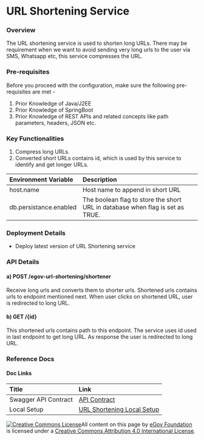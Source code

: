 # URL Shortening Service

### Overview <a id="Overview"></a>

The URL shortening service is used to shorten long URLs. There may be requirement when we want to avoid sending very long urls to the user via SMS, Whatsapp etc, this service compresses the URL.

### Pre-requisites <a id="Pre-requisites"></a>

Before you proceed with the configuration, make sure the following pre-requisites are met -

1. Prior Knowledge of Java/J2EE
2. Prior Knowledge of SpringBoot
3. Prior Knowledge of REST APIs and related concepts like path parameters, headers, JSON etc.

### Key Functionalities <a id="Key-Functionalities"></a>

1. Compress long URLs.
2. Converted short URLs contains id, which is used by this service to identify and get longer URLs.

| **Environment Variable** | **Description** |
| :--- | :--- |
| host.name | Host name to append in short URL |
| db.persistance.enabled | The boolean flag to store the short URL in database when flag is set as TRUE. |

### Deployment Details <a id="Deployment-Details"></a>

* Deploy latest version of URL Shortening service

### API Details <a id="API-Details"></a>

#### a\) POST /egov-url-shortening/shortener <a id="a)-POST-/egov-url-shortening/shortener"></a>

Receive long urls and converts them to shorter urls. Shortened urls contains urls to endpoint mentioned next. When user clicks on shortened URL, user is redirected to long URL.

#### b\) GET /{id} <a id="b)-GET-/{id}"></a>

This shortened urls contains path to this endpoint. The service uses id used in last endpoint to get long URL. As response the user is redirected to long URL.

### Reference Docs <a id="Reference-Docs"></a>

#### Doc Links <a id="Doc-Links"></a>

| **Title** | **Link** |
| :--- | :--- |
| Swagger API Contract | [API Contract](https://editor.swagger.io/?url=https://raw.githubusercontent.com/egovernments/core-services/master/docs/url-shortening_contract.yml#!/) |
| Local Setup | [URL Shortening Local Setup](https://github.com/egovernments/core-services/blob/master/egov-url-shortening/LOCALSETUP.md) |



 [![Creative Commons License](https://i.creativecommons.org/l/by/4.0/80x15.png)](http://creativecommons.org/licenses/by/4.0/)All content on this page by [eGov Foundation ](https://egov.org.in/)is licensed under a [Creative Commons Attribution 4.0 International License](http://creativecommons.org/licenses/by/4.0/).

